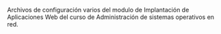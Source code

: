 Archivos de configuración varios del modulo de Implantación de Aplicaciones Web del curso de Administración de sistemas operativos en red.
